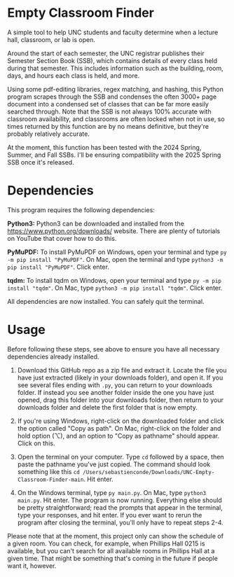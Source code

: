 # Empty Classroom Finder

A simple tool to help UNC students and faculty determine when a lecture hall, classroom, or lab is open. 

Around the start of each semester, the UNC registrar publishes their Semester Section Book (SSB), which contains details of every class held during that semester. 
This includes information such as the building, room, days, and hours each class is held, and more. 

Using some pdf-editing libraries, regex matching, and hashing, this Python program scrapes through the SSB and condenses the often 3000+ page document into a condensed set of classes
that can be far more easily searched through. Note that the SSB is not always 100% accurate with classroom availability, and classrooms are often locked when not in use, so times
returned by this function are by no means definitive, but they're probably relatively accurate. 

At the moment, this function has been tested with the 2024 Spring, Summer, and Fall SSBs. I'll be ensuring compatibility with the 2025 Spring SSB once it's released. 

# Dependencies

This program requires the following dependencies:

**Python3:** Python3 can be downloaded and installed from the https://www.python.org/downloads/ website. There are plenty of tutorials on YouTube that cover how to do this. 

**PyMuPDF:** To install PyMuPDF on Windows, open your terminal and type ```py -m pip install "PyMuPDF"```. On Mac, open the terminal and type ```python3 -m pip install "PyMuPDF"```. Click enter.

**tqdm:** To install tqdm on Windows, open your terminal and type ```py -m pip install "tqdm"```. On Mac, type ```python3 -m pip install "tqdm"```. Click enter.

All dependencies are now installed. You can safely quit the terminal. 

# Usage

Before following these steps, see above to ensure you have all necessary dependencies already installed. 

1. Download this GitHub repo as a zip file and extract it. Locate the file you have just extracted (likely in your downloads folder), and open it. If you see several files ending with ```.py```, you can return to your downloads folder. If instead you see another folder inside the one you have just opened, drag this folder into your downloads folder, then return to your downloads folder and delete the first folder that is now empty. 

2. If you're using Windows, right-click on the downloaded folder and click the option called "Copy as path". On Mac, right-click on the folder and hold option (⌥), and an option to "Copy as pathname" should appear. Click on this.  

3. Open the terminal on your computer. Type ```cd``` followed by a space, then paste the pathname you've just copied. The command should look something like this ```cd /Users/sebastienconde/Downloads/UNC-Empty-Classroom-Finder-main```. Hit enter.

4. On the Windows terminal, type ```py main.py```. On Mac, type ```python3 main.py```. Hit enter. The program is now running. Everything else should be pretty straightforward; read the prompts that appear in the terminal, type your responses, and hit enter. If you ever want to rerun the program after closing the terminal, you'll only have to repeat steps 2-4. 

Please note that at the moment, this project only can show the schedule of a given room. You can check, for example, when Phillips Hall 0215 is available, but you can't search for all available rooms in Phillips Hall at a given time. That might be something that's coming in the future if people want it, however. 

